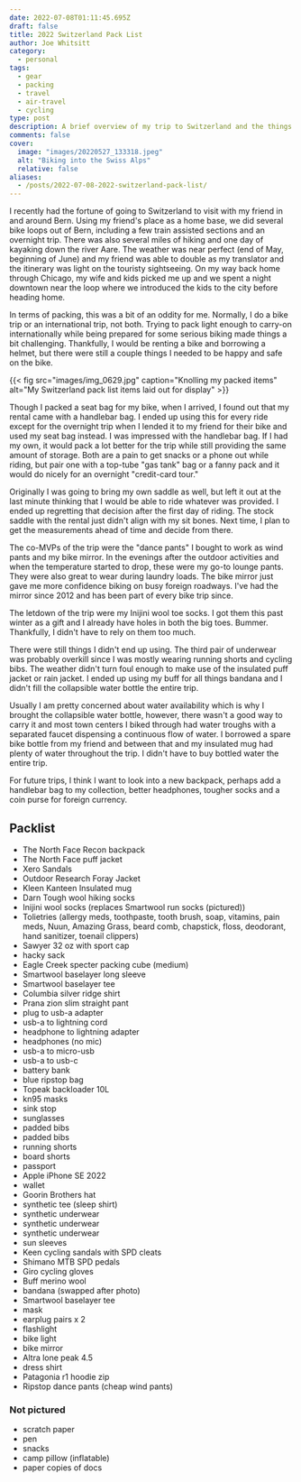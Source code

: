 ```yaml
---
date: 2022-07-08T01:11:45.695Z
draft: false
title: 2022 Switzerland Pack List
author: Joe Whitsitt
category:
  - personal
tags:
  - gear
  - packing
  - travel
  - air-travel
  - cycling
type: post
description: A brief overview of my trip to Switzerland and the things I packed.
comments: false
cover:
  image: "images/20220527_133318.jpeg"
  alt: "Biking into the Swiss Alps"
  relative: false
aliases:
  - /posts/2022-07-08-2022-switzerland-pack-list/
---
```

I recently had the fortune of going to Switzerland to visit with my friend in and around Bern. Using my friend's place as a home base, we did several bike loops out of Bern, including a few train assisted sections and an overnight trip. There was also several miles of hiking and one day of kayaking down the river Aare. The weather was near perfect (end of May, beginning of June) and my friend was able to double as my translator and the itinerary was light on the touristy sightseeing. On my way back home through Chicago, my wife and kids picked me up and we spent a night downtown near the loop where we introduced the kids to the city before heading home.

In terms of packing, this was a bit of an oddity for me. Normally, I do a bike trip or an international trip, not both. Trying to pack light enough to carry-on internationally while being prepared for some serious biking made things a bit challenging. Thankfully, I would be renting a bike and borrowing a helmet, but there were still a couple things I needed to be happy and safe on the bike.

{{< fig src="images/img_0629.jpg" caption="Knolling my packed items" alt="My Switzerland pack list items laid out for display" >}}

Though I packed a seat bag for my bike, when I arrived, I found out that my rental came with a handlebar bag. I ended up using this for every ride except for the overnight trip when I lended it to my friend for their bike and used my seat bag instead. I was impressed with the handlebar bag. If I had my own, it would pack a lot better for the trip while still providing the same amount of storage. Both are a pain to get snacks or a phone out while riding, but pair one with a top-tube "gas tank" bag or a fanny pack and it would do nicely for an overnight "credit-card tour."

Originally I was going to bring my own saddle as well, but left it out at the last minute thinking that I would be able to ride whatever was provided. I ended up regretting that decision after the first day of riding. The stock saddle with the rental just didn't align with my sit bones. Next time, I plan to get the measurements ahead of time and decide from there.

The co-MVPs of the trip were the "dance pants" I bought to work as wind pants and my bike mirror. In the evenings after the outdoor activities and when the temperature started to drop, these were my go-to lounge pants. They were also great to wear during laundry loads. The bike mirror just gave me more confidence biking on busy foreign roadways. I've had the mirror since 2012 and has been part of every bike trip since.

The letdown of the trip were my Inijini wool toe socks. I got them this past winter as a gift and I already have holes in both the big toes. Bummer. Thankfully, I didn't have to rely on them too much.

There were still things I didn't end up using. The third pair of underwear was probably overkill since I was mostly wearing running shorts and cycling bibs. The weather didn't turn foul enough to make use of the insulated puff jacket or rain jacket. I ended up using my buff for all things bandana and I didn't fill the collapsible water bottle the entire trip.

Usually I am pretty concerned about water availability which is why I brought the collapsible water bottle, however, there wasn't a good way to carry it and most town centers I biked through had water troughs with a separated faucet dispensing a continuous flow of water. I borrowed a spare bike bottle from my friend and between that and my insulated mug had plenty of water throughout the trip. I didn't have to buy bottled water the entire trip.

For future trips, I think I want to look into a new backpack, perhaps add a handlebar bag to my collection, better headphones, tougher socks and a coin purse for foreign currency.

## Packlist

* The North Face Recon backpack
* The North Face puff jacket
* Xero Sandals
* Outdoor Research Foray Jacket
* Kleen Kanteen Insulated mug
* Darn Tough wool hiking socks
* Inijini wool socks (replaces Smartwool run socks (pictured))
* Tolietries (allergy meds, toothpaste, tooth brush, soap, vitamins, pain meds, Nuun, Amazing Grass, beard comb, chapstick, floss, deodorant, hand sanitizer, toenail clippers)
* Sawyer 32 oz with sport cap
* hacky sack
* Eagle Creek specter packing cube (medium)
* Smartwool baselayer long sleeve
* Smartwool baselayer tee
* Columbia silver ridge shirt
* Prana zion slim straight pant
* plug to usb-a adapter
* usb-a to lightning cord
* headphone to lightning adapter
* headphones (no mic)
* usb-a to micro-usb
* usb-a to usb-c
* battery bank
* blue ripstop bag
* Topeak backloader 10L
* kn95 masks
* sink stop
* sunglasses
* padded bibs
* padded bibs
* running shorts
* board shorts
* passport
* Apple iPhone SE 2022
* wallet
* Goorin Brothers hat
* synthetic tee (sleep shirt)
* synthetic underwear
* synthetic underwear
* synthetic underwear
* sun sleeves
* Keen cycling sandals with SPD cleats
* Shimano MTB SPD pedals
* Giro cycling gloves
* Buff merino wool
* bandana (swapped after photo)
* Smartwool baselayer tee
* mask
* earplug pairs x 2
* flashlight
* bike light
* bike mirror
* Altra lone peak 4.5
* dress shirt
* Patagonia r1 hoodie zip
* Ripstop dance pants (cheap wind pants)

### Not pictured

* scratch paper
* pen
* snacks
* camp pillow (inflatable)
* paper copies of docs
